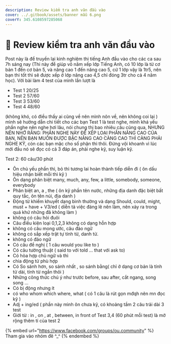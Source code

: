 ```yaml
---
description: Review kiểm tra anh văn đầu vào
cover: ../.gitbook/assets/banner mẫu 6.png
coverY: 345.6108597285068
---
```


# 📃 Review kiểm tra anh văn đầu vào

Post này là để truyền lại kinh nghiệm thi tiếng Anh đầu vào cho các ca sau 7h sáng nay (Thi này để giúp vô năm xếp lớp Tiếng Anh, có 10 lớp là từ cơ bản 1 đến cơ bản 5, và nâng cao 1 đến nâng cao 5, cứ 1 lớp vậy là 1tr5, nên bạn thi tốt thì sẽ được xếp ở lớp nâng cao 4,5 chỉ đóng 3tr cho cả 4 năm học). Với bài làm 4 test của mình lần lượt là&#x20;

* Test 1 20/25&#x20;
* Test 2 57/60&#x20;
* Test 3 53/60&#x20;
* Test 4 48/60&#x20;

(không khó, có điều thấy ai cũng về nên mình nôn về, nên không coi lại ) mình sẽ hướng dẫn chi tiết cho các bạn Test 1 là test nghe, mình khá yếu phần nghe nên nghe hơi lâu, nói chung thi bao nhiêu câu cũng qua, NHƯNG NÊN NHỚ RẰNG: PHẦN NGHE NÀY ĐỂ XẾP LOẠI PHẦN NÂNG CAO CỦA BẠN, NÊN BẠN MUỐN ĐƯỢC BẬC NÂNG CAO CÀNG CAO THÌ CÀNG PHẢI NGHE KỸ, còn các bạn mặc cho số phận thì thôi. Đừng vội khoanh vì lúc mới đầu nó sẽ đọc có cả 3 đáp án, phải nghe kỹ, suy luận kỹ.&#x20;

Test 2: 60 câu/30 phút

* Ôn chủ yếu phần thì, bỏ thì tương lai hoàn thành tiếp diễn đi ( ôn dấu hiệu nhận biết mỗi thì kỹ )
* Ôn dạng phân biệt many, much, any, few, a little, somebody, someone, everybody
* Phân biệt an, a , the ( ôn kỹ phần tên nước, những địa danh đặc biệt bất quy tắc, ôn tên núi, địa danh )
* Động từ khiếm khuyết dạng bình thường và dạng Should, could, might, must + have + V3/ed ( diễn tả việc đáng lẽ nên làm, nên xảy ra trong quá khứ những đã không làm )
* không có câu hỏi đuôi
* Câu điều kiện loại 0,1,2,3 không có dạng hỗn hợp
* không có câu mong ước, câu đảo ngữ
* không có sắp xếp trật tự tính từ, danh từ.
* không có đảo ngữ
* Có câu đề nghị ( 1 câu would you like to )
* Có câu tường thuật ( said to với told ... that với ask to)
* Có hòa hợp chủ ngữ và thì
* chia động từ phù hợp
* Có So sánh hơn, so sánh nhất , so sánh bằng( chỉ ở dạng cơ bản là tính từ dài, tính từ ngắn thôi )
* Những công thức chú ý như trước before, sau after, cắt ngang, song song ...
* Có bị động nhưng ít
* có who whom which where, what ( có 1 câu là rút gọn mđqh nên mn đọc kỹ )
* Adj + ing/ed ( phần này mình ôn chưa kỹ, có khoảng tầm 2 câu trải dài 3 test
* Giới từ : in , on , at , between, in front of Test 3,4 (60 phút mỗi test) là mở rộng thêm tí của test 2

{% embed url="https://www.facebook.com/groups/ou.community" %}
Tham gia vào nhóm đê ^\_^
{% endembed %}

